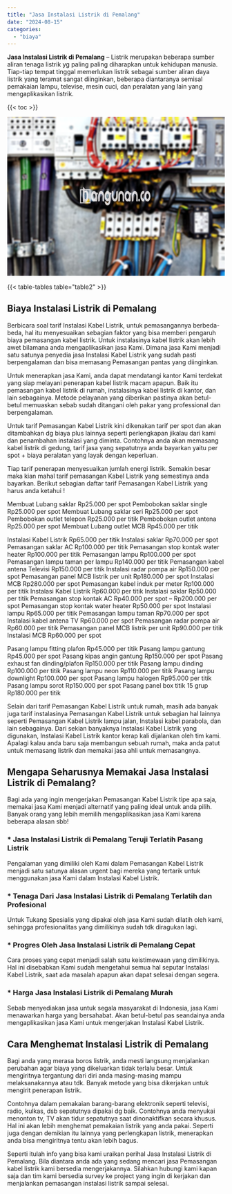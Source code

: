 ```yaml
---
title: "Jasa Instalasi Listrik di Pemalang"
date: "2024-08-15"
categories: 
  - "biaya"
---
```


**Jasa Instalasi Listrik di Pemalang** – Listrik merupakan beberapa sumber aliran tenaga listrik yg paling paling diharapkan untuk kehidupan manusia. Tiap-tiap tempat tinggal memerlukan listrik sebagai sumber aliran daya listrik yang teramat sangat diinginkan, beberapa diantaranya semisal pemakaian lampu, televise, mesin cuci, dan peralatan yang lain yang mengaplikasikan listrik.

{{< toc >}}

![Jasa Instalasi Listrik di Pemalang](/images/instalasi-listrik-murah31.png)

{{< table-tables table="table2" >}}

## Biaya Instalasi Listrik di Pemalang

Berbicara soal tarif Instalasi Kabel Listrik, untuk pemasangannya berbeda-beda, hal itu menyesuaikan sebagian faktor yang bisa memberi pengaruh biaya pemasangan kabel listrik. Untuk instalasinya kabel listrik akan lebih awet bilamana anda mengaplikasikan jasa Kami. Dimana jasa Kami menjadi satu satunya penyedia jasa Instalasi Kabel Listrik yang sudah pasti berpengalaman dan bisa memasang Pemasangan pantas yang diinginkan.

Untuk menerapkan jasa Kami, anda dapat mendatangi kantor Kami terdekat yang siap melayani penerapan kabel listrik macam apapun. Baik itu pemasangan kabel listrik di rumah, instalasinya kabel listrik di kantor, dan lain sebagainya. Metode pelayanan yang diberikan pastinya akan betul-betul memuaskan sebab sudah ditangani oleh pakar yang professional dan berpengalaman.

Untuk tarif Pemasangan Kabel Listrik kini dikenakan tarif per spot dan akan ditambahkan dg biaya plus lainnya seperti perlengkapan jikalau dari kami dan penambahan instalasi yang diminta. Contohnya anda akan memasang kabel listrik di gedung, tarif jasa yang sepatutnya anda bayarkan yaitu per spot + biaya peralatan yang layak dengan keperluan.

Tiap tarif penerapan menyesuaikan jumlah energi listrik. Semakin besar maka kian mahal tarif pemasangan Kabel Listrik yang semestinya anda bayarkan. Berikut sebagian daftar tarif Pemasangan Kabel Listrik yang harus anda ketahui !

Membuat Lubang saklar Rp25.000 per spot Pembobokan saklar single Rp25.000 per spot Membuat Lubang saklar seri Rp25.000 per spot Pembobokan outlet telepon Rp25.000 per titik Pembobokan outlet antena Rp25.000 per spot Membuat Lubang outlet MCB Rp45.000 per titik

Instalasi Kabel Listrik Rp65.000 per titik Instalasi saklar Rp70.000 per spot Pemasangan saklar AC Rp100.000 per titik Pemasangan stop kontak water heater Rp100.000 per titik Pemasangan lampu Rp100.000 per spot Pemasangan lampu taman per lampu Rp140.000 per titik Pemasangan kabel antena Televisi Rp150.000 per titik Instalasi radar pompa air Rp150.000 per spot Pemasangan panel MCB listrik per unit Rp180.000 per spot Instalasi MCB Rp280.000 per spot Pemasangan kabel induk per meter Rp100.000 per titik Instalasi Kabel Listrik Rp60.000 per titik Instalasi saklar Rp50.000 per titik Pemasangan stop kontak AC Rp40.000 per spot – Rp200.000 per spot Pemasangan stop kontak water heater Rp50.000 per spot Instalasi lampu Rp65.000 per titik Pemasangan lampu taman Rp70.000 per spot Instalasi kabel antena TV Rp60.000 per spot Pemasangan radar pompa air Rp60.000 per titik Pemasangan panel MCB listrik per unit Rp90.000 per titik Instalasi MCB Rp60.000 per spot

Pasang lampu fitting plafon Rp45.000 per titik Pasang lampu gantung Rp45.000 per spot Pasang kipas angin gantung Rp150.000 per spot Pasang exhaust fan dinding/plafon Rp150.000 per titik Pasang lampu dinding Rp100.000 per titik Pasang lampu neon Rp110.000 per titik Pasang lampu downlight Rp100.000 per spot Pasang lampu halogen Rp95.000 per titik Pasang lampu sorot Rp150.000 per spot Pasang panel box titik 15 grup Rp180.000 per titik

Selain dari tarif Pemasangan Kabel Listrik untuk rumah, masih ada banyak juga tarif instalasinya Pemasangan Kabel Listrik untuk sebagian hal lainnya seperti Pemasangan Kabel Listrik lampu jalan, Instalasi kabel parabola, dan lain sebagainya. Dari sekian banyaknya Instalasi Kabel Listrik yang digunakan, Instalasi Kabel Listrik kantor kerap kali dijalankan oleh tim kami. Apalagi kalau anda baru saja membangun sebuah rumah, maka anda patut untuk memasang listrik dan memakai jasa ahli untuk memasangnya.

## Mengapa Seharusnya Memakai Jasa Instalasi Listrik di Pemalang?

Bagi ada yang ingin mengerjakan Pemasangan Kabel Listrik tipe apa saja, memakai jasa Kami menjadi alternatif yang paling ideal untuk anda pilih. Banyak orang yang lebih memilih mengaplikasikan jasa Kami karena beberapa alasan sbb!

### \* Jasa Instalasi Listrik di Pemalang Teruji Terlatih Pasang Listrik

Pengalaman yang dimiliki oleh Kami dalam Pemasangan Kabel Listrik menjadi satu satunya alasan urgent bagi mereka yang tertarik untuk menggunakan jasa Kami dalam Instalasi Kabel Listrik.

### \* Tenaga Dari Jasa Instalasi Listrik di Pemalang Terlatih dan Profesional

Untuk Tukang Spesialis yang dipakai oleh jasa Kami sudah dilatih oleh kami, sehingga profesionalitas yang dimilikinya sudah tdk diragukan lagi.

### \* Progres Oleh Jasa Instalasi Listrik di Pemalang Cepat

Cara proses yang cepat menjadi salah satu keistimewaan yang dimilikinya. Hal ini disebabkan Kami sudah mengetahui semua hal seputar Instalasi Kabel Listrik, saat ada masalah apapun akan dapat selesai dengan segera.

### \* Harga Jasa Instalasi Listrik di Pemalang Murah

Sebab menyediakan jasa untuk segala masyarakat di Indonesia, jasa Kami menawarkan harga yang bersahabat. Akan betul-betul pas seandainya anda mengaplikasikan jasa Kami untuk mengerjakan Instalasi Kabel Listrik.

## Cara Menghemat Instalasi Listrik di Pemalang


Bagi anda yang merasa boros listrik, anda mesti langsung menjalankan perubahan agar biaya yang dikeluarkan tidak terlalu besar. Untuk mengiritnya tergantung dari diri anda masing-masing mampu melaksanakannya atau tdk. Banyak metode yang bisa dikerjakan untuk mengirit penerapan listrik.

Contohnya dalam pemakaian barang-barang elektronik seperti televisi, radio, kulkas, dsb sepatutnya dipakai dg baik. Contohnya anda menyukai menonton tv, TV akan tidur sepatutnya saat dinonaktifkan secara khusus. Hal ini akan lebih menghemat pemakaian listrik yang anda pakai. Seperti juga dengan demikian itu lainnya yang perlengkapan listrik, menerapkan anda bisa mengiritnya tentu akan lebih bagus.

Seperti itulah info yang bisa kami uraikan perihal Jasa Instalasi Listrik di Pemalang. Bila diantara anda ada yang sedang mencari jasa Pemasangan kabel listrik kami bersedia mengerjakannya. Silahkan hubungi kami kapan saja dan tim kami bersedia survey ke project yang ingin di kerjakan dan menjalankan pemasangan instalasi listrik sampai selesai.
